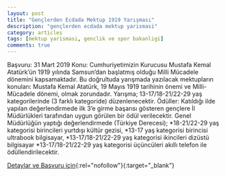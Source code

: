 ```yaml
---
layout: post
title: "Gençlerden Ecdada Mektup 1919 Yarışması"
description: "gençlerden ecdada mektup yarismasi"
category: articles
tags: [mektup yarismasi, genclik ve spor bakanligi]
comments: true
---
```


Başvuru: 31 Mart 2019 
Konu: Cumhuriyetimizin Kurucusu Mustafa Kemal Atatürk’ün 1919 yılında Samsun’dan başlatmış olduğu Milli Mücadele dönemini kapsamaktadır. Bu doğrultuda yarışmada yazılacak mektupların konuları: Mustafa Kemal Atatürk, 19 Mayıs 1919 tarihinin önemi ve Milli-Mücadele dönemi, olmak zorundadır. 
Yarışma; 13-17/18-21/22-29 yaş kategorilerinde (3 farklı kategoride) düzenlenecektir.
Ödüller:
Katıldığı ilde yapılan değerlendirmede ilk 3’e girme başarısı gösteren gençlere İl Müdürlükleri tarafından uygun görülen bir ödül verilecektir. 
Genel Müdürlüğün yaptığı değerlendirmede (Türkiye Derecesi); 
*18-21/22-29 yaş kategorisi birincileri yurtdışı kültür gezisi, 
*13-17 yaş kategorisi birincisi ultrabook bilgisayar, 
*13-17/18-21/22-29 yaş kategorisi ikincileri dizüstü bilgisayar 
*13-17/18-21/22-29 yaş kategorisi üçüncüleri akıllı telefon ile ödüllendirilecektir.

[Detaylar ve Başvuru için](http://e-genc.gsb.gov.tr/EGenc/GEM1919/GEM1919Detay?utm_source=edebiyatyarismalari.com&utm_medium=affiliate){:rel="nofollow"}{:target="_blank"}